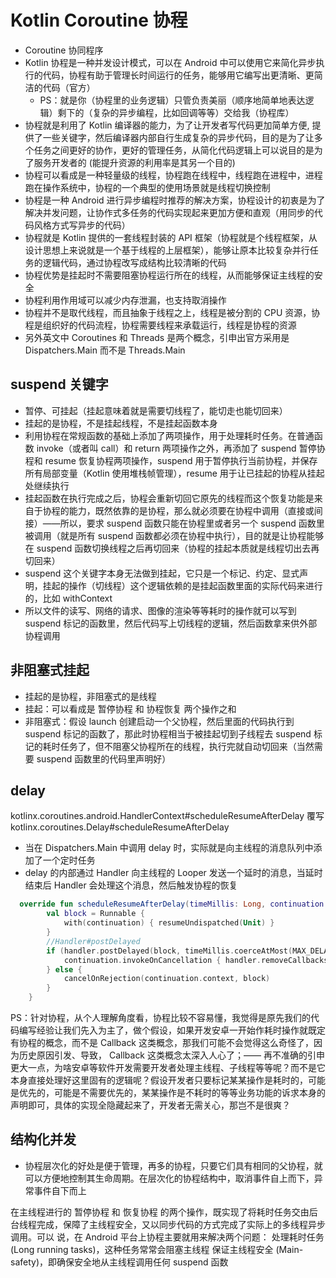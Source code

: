 # Kotlin Coroutine 协程
- Coroutine 协同程序
- Kotlin 协程是一种并发设计模式，可以在 Android 中可以使用它来简化异步执行的代码，协程有助于管理长时间运行的任务，能够用它编写出更清晰、更简洁的代码（官方）
    - PS：就是你（协程里的业务逻辑）只管负责美丽（顺序地简单地表达逻辑）剩下的（复杂的异步编程，比如回调等等）交给我（协程库）
- 协程就是利用了 Kotlin 编译器的能力，为了让开发者写代码更加简单方便, 提供了一些关键字，然后编译器内部自行生成复杂的异步代码，目的是为了让多个任务之间更好的协作，更好的管理任务，从简化代码逻辑上可以说目的是为了服务开发者的 (能提升资源的利用率是其另一个目的)
- 协程可以看成是一种轻量级的线程，协程跑在线程中，线程跑在进程中，进程跑在操作系统中，协程的一个典型的使用场景就是线程切换控制
- 协程是一种 Android 进行异步编程时推荐的解决方案，协程设计的初衷是为了解决并发问题，让协作式多任务的代码实现起来更加方便和直观（用同步的代码风格方式写异步的代码）
- 协程就是 Kotlin 提供的一套线程封装的 API 框架（协程就是个线程框架，从设计思想上来说就是一个基于线程的上层框架），能够让原本比较复杂并行任务的逻辑代码，通过协程改写成结构比较清晰的代码
- 协程优势是挂起时不需要阻塞协程运行所在的线程，从而能够保证主线程的安全
- 协程利用作用域可以减少内存泄漏，也支持取消操作
- 协程并不是取代线程，而且抽象于线程之上，线程是被分割的 CPU 资源，协程是组织好的代码流程，协程需要线程来承载运行，线程是协程的资源
- 另外英文中 Coroutines 和 Threads 是两个概念，引申出官方采用是 Dispatchers.Main 而不是 Threads.Main

## suspend 关键字
- 暂停、可挂起（挂起意味着就是需要切线程了，能切走也能切回来）
- 挂起的是协程，不是挂起线程，不是挂起函数本身
- 利用协程在常规函数的基础上添加了两项操作，用于处理耗时任务。在普通函数 invoke（或者叫 call）和 return 两项操作之外，再添加了 suspend 暂停协程和 resume 恢复协程两项操作，suspend 用于暂停执行当前协程，并保存所有局部变量（Kotlin 使用堆栈帧管理），resume 用于让已挂起的协程从挂起处继续执行
- 挂起函数在执行完成之后，协程会重新切回它原先的线程而这个恢复功能是来自于协程的能力，既然依靠的是协程，那么就必须要在协程中调用（直接或间接）——所以，要求 suspend 函数只能在协程里或者另一个 suspend 函数里被调用（就是所有 suspend 函数都必须在协程中执行），目的就是让协程能够在 suspend 函数切换线程之后再切回来（协程的挂起本质就是线程切出去再切回来）
- suspend 这个关键字本身无法做到挂起，它只是一个标记、约定、显式声明，挂起的操作（切线程）这个逻辑依赖的是挂起函数里面的实际代码来进行的，比如 withContext
- 所以文件的读写、网络的请求、图像的渲染等等耗时的操作就可以写到 suspend 标记的函数里，然后代码写上切线程的逻辑，然后函数拿来供外部协程调用

## 非阻塞式挂起
- 挂起的是协程，非阻塞式的是线程
- 挂起：可以看成是 暂停协程 和 协程恢复 两个操作之和
- 非阻塞式：假设 launch 创建启动一个父协程，然后里面的代码执行到 suspend 标记的函数了，那此时协程相当于被挂起切到子线程去 suspend 标记的耗时任务了，但不阻塞父协程所在的线程，执行完就自动切回来（当然需要 suspend 函数里的代码里声明好）

## delay
kotlinx.coroutines.android.HandlerContext#scheduleResumeAfterDelay 覆写 kotlinx.coroutines.Delay#scheduleResumeAfterDelay
- 当在 Dispatchers.Main 中调用 delay 时，实际就是向主线程的消息队列中添加了一个定时任务
- delay 的内部通过 Handler 向主线程的 Looper 发送一个延时的消息，当延时结束后 Handler 会处理这个消息，然后触发协程的恢复
```kotlin
  override fun scheduleResumeAfterDelay(timeMillis: Long, continuation: CancellableContinuation<Unit>) {
        val block = Runnable {
            with(continuation) { resumeUndispatched(Unit) }
        }
        //Handler#postDelayed
        if (handler.postDelayed(block, timeMillis.coerceAtMost(MAX_DELAY))) {
            continuation.invokeOnCancellation { handler.removeCallbacks(block) }
        } else {
            cancelOnRejection(continuation.context, block)
        }
    }
```

PS：针对协程，从个人理解角度看，协程比较不容易懂，我觉得是原先我们的代码编写经验让我们先入为主了，做个假设，如果开发安卓一开始作耗时操作就既定有协程的概念，而不是 Callback 这类概念，那我们可能不会觉得这么奇怪了，因为历史原因引发、导致， Callback 这类概念太深入人心了；—— 再不准确的引申更大一点，为啥安卓等软件开发需要开发者处理主线程、子线程等等呢？而不是它本身直接处理好这里固有的逻辑呢？假设开发者只要标记某某操作是耗时的，可能是优先的，可能是不需要优先的，某某操作是不耗时的等等业务功能的诉求本身的声明即可，具体的实现全隐藏起来了，开发者无需关心，那岂不是很爽？

## 结构化并发
- 协程层次化的好处是便于管理，再多的协程，只要它们具有相同的父协程，就可以方便地控制其生命周期。在层次化的协程结构中，取消事件自上而下，异常事件自下而上






在主线程进行的 暂停协程 和 恢复协程 的两个操作，既实现了将耗时任务交由后台线程完成，保障了主线程安全，又以同步代码的方式完成了实际上的多线程异步调用。可以
说，在 Android 平台上协程主要就用来解决两个问题：
处理耗时任务 (Long running tasks)，这种任务常常会阻塞主线程
保证主线程安全 (Main-safety)，即确保安全地从主线程调用任何 suspend 函数

 
 

 
 
 
 
 
